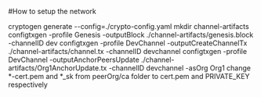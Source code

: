 #How to setup the network

cryptogen generate --config=./crypto-config.yaml
mkdir channel-artifacts
configtxgen -profile Genesis -outputBlock ./channel-artifacts/genesis.block -channelID dev
configtxgen -profile DevChannel -outputCreateChannelTx ./channel-artifacts/channel.tx -channelID devchannel
configtxgen -profile DevChannel -outputAnchorPeersUpdate ./channel-artifacts/Org1AnchorUpdate.tx -channelID devchannel -asOrg Org1
change *-cert.pem and *_sk from peerOrg/ca folder to cert.pem and PRIVATE_KEY respectively